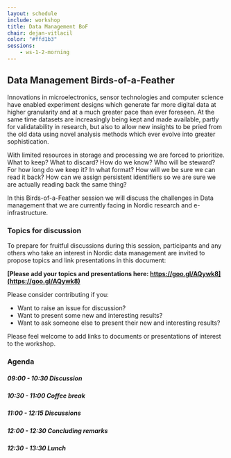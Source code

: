 ```yaml
---
layout: schedule
include: workshop
title: Data Management BoF
chair: dejan-vitlacil
color: "#ffd1b3"
sessions:
    - ws-1-2-morning
---
```


## Data Management Birds-of-a-Feather

Innovations in microelectronics, sensor technologies and computer science have
enabled experiment designs which generate far more digital data at higher
granularity and at a much greater pace than ever foreseen. At the same time
datasets are increasingly being kept and made available, partly for
validatability in research, but also to allow new insights to be pried from the
old data using novel analysis methods which ever evolve into greater
sophistication.

With limited resources in storage and processing we are forced to prioritize.
What to keep? What to discard? How do we know? Who will be steward? For how long
do we keep it? In what format? How will we be sure we can read it back? How can
we assign persistent identifiers so we are sure we are actually reading back the
same thing?

In this Birds-of-a-Feather session we will discuss the challenges in Data
management that we are currently facing in Nordic research and e-infrastructure.

### Topics for discussion

To prepare for fruitful discussions during this session, participants and any
others who take an interest in Nordic data management are invited to propose
topics and link presentations in this document:

**[Please add your topics and presentations here: https://goo.gl/AQywk8](https://goo.gl/AQywk8)**

Please consider contributing if you:

* Want to raise an issue for discussion?
* Want to present some new and interesting results?
* Want to ask someone else to present their new and interesting results?

Please feel welcome to add links to documents or presentations of interest
to the workshop.

### Agenda

##### 09:00 - 10:30 Discussion

##### 10:30 - 11:00 _Coffee break_

##### 11:00 - 12:15 Discussions

##### 12:00 - 12:30 Concluding remarks

##### 12:30 - 13:30 _Lunch_
